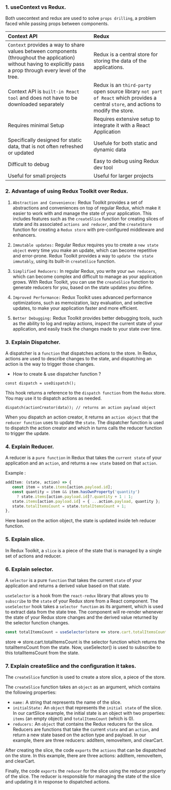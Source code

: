 ### 1. useContext vs Redux.

Both usecontext and redux are used to solve `props drilling`, a problem faced while passing props between components. 


   | Context API | Redux  | 
   | :----    | :------ | 
   |`Context` provides a way to share values between components (throughout the application) without having to explicitly pass a prop through every level of the tree.    | Redux is a central store for storing the data of the applications. | 
   | Context API is `built-in React tool` and does not have to be downloaded separately  | Redux is an `third-party` open source library `not part of React` which provides a central `store`, and actions to modify the store.  | 
   | Requires minimal Setup | Requires extensive setup to integrate it with a React Application  | 
   | Specifically designed for static data, that is not often refreshed or updated | Usefule for both static and dynamic data | 
   | Difficult to debug | Easy to debug using Redux dev tool |
   | Useful for small projects | Useful for larger projects |

### 2. Advantage of using Redux Toolkit over Redux.

1. `Abstraction and Convenience:` Redux Toolkit provides a set of abstractions and conveniences on top of regular Redux, which make it easier to work with and manage the state of your application. This includes features such as the `createSlice` function for creating slices of state and its associated `actions and reducer`, and the `createStore` function for creating a `Redux store` with pre-configured middleware and enhancers.

2. `Immutable updates:` Regular Redux requires you to create a `new state object` every time you make an update, which can become repetitive and error-prone. Redux Toolkit provides a way to `update the state immutably`, using its built-in `createSlice` function.

3. `Simplified Reducers:` In regular Redux, you write your `own reducers`, which can become complex and difficult to manage as your application grows. With Redux Toolkit, you can use the `createSlice` function to generate reducers for you, based on the state updates you define.

4. `Improved Performance:` Redux Toolkit uses advanced performance optimizations, such as memoization, lazy evaluation, and selective updates, to make your application faster and more efficient.

5. `Better Debugging:` Redux Toolkit provides better debugging tools, such as the ability to log and replay actions, inspect the current state of your application, and easily track the changes made to your state over time.

### 3. Explain Dispatcher.
   A dispatcher is a `function` that dispatches actions to the store.  In Redux, actions are used to describe changes to the state, and dispatching an action is the way to trigger those changes.

   - How to create & use dispatcher function ? 

   ```
   const dispatch = useDispatch();
   ```

   This hook returns a reference to the `dispatch function` from the `Redux` store. You may use it to dispatch actions as needed.

   ```
   dispatch(actionCreator(data)); // returns an action payload object 
   ``` 

   When you dispatch an action creator, it returns an `action object` that the `reducer function` uses to update the `state`. The dispatcher function is used to dispatch the action creator and which in turns calls the reducer function to trigger the update.


### 4. Explain Reducer.

A reducer is a `pure function` in Redux that takes the `current state` of your application and an `action`, and returns a `new state` based on that `action`.

Example : 
   ```javascript
   addItem: (state, action) => {
      const item = state.items[action.payload.id];
      const quantity = item && item.hasOwnProperty('quantity')
        ? state.items[action.payload.id]?.quantity + 1 : 1;
      state.items[action.payload.id] = { ...action.payload, quantity };
      state.totalItemsCount = state.totalItemsCount + 1;
   },
   ```

   Here based on the action object, the state is updated inside teh reducer function.
### 5. Explain slice.
In Redux Toolkit, a `slice` is a piece of the state that is managed by a single set of actions and reducer.
### 6. Explain selector.
A `selector` is a pure `function` that takes the current `state` of your application and returns a derived value based on that state. 

`useSelector` is a hook from the `react-redux` library that allows you to `subscribe` to the `state` of your Redux store from a React component.  The `useSelector` hook takes a `selector function` as its argument, which is used to extract data from the state tree. The component will re-render whenever the state of your Redux store changes and the derived value returned by the selector function changes.

```javascript
const totalItemsCount = useSelector(store => store.cart.totalItemsCount);
```

store => store.cart.totalItemsCount is the selector function which returns the totalItemsCount from the state. Now, useSelector() is used to subscribe to this totalItemsCount from the state.

### 7. Explain createSlice and the configuration it takes.

The `createSlice` function is used to create a store slice, a piece of the store.

The  `createSlice` function takes an `object` as an argument, which contains the following properties:

- `name:` A string that represents the name of the slice.
- `initialState:` An `object` that represents the `initial state` of the slice. In our cartSlice example, the initial state is an object with two properties: `items` (an empty object) and `totalItemsCount` (which is 0).
- `reducers:` An `object` that contains the Redux reducers for the slice. Reducers are functions that take the current `state` and an `action`, and return a new state based on the action type and payload. In our example, there are three reducers: addItem, removeItem, and clearCart.

After creating the slice, the code `exports` the `actions` that can be dispatched on the store. In this example, there are three actions: addItem, removeItem, and clearCart.

Finally, the code `exports` the `reducer` for the slice using the reducer property of the slice. The reducer is responsible for managing the state of the slice and updating it in response to dispatched actions.